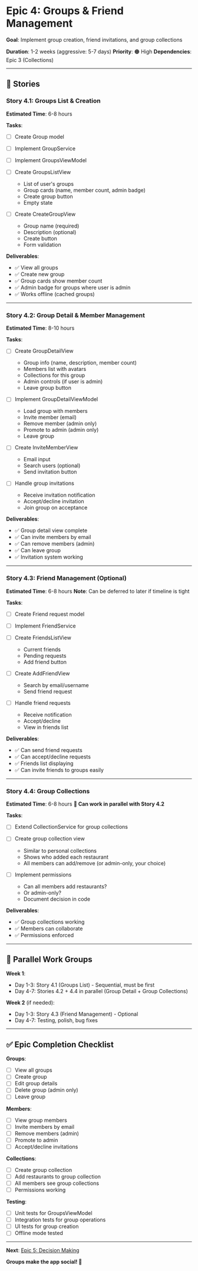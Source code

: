 # Epic 4: Groups & Friend Management

**Goal**: Implement group creation, friend invitations, and group collections

**Duration**: 1-2 weeks (aggressive: 5-7 days)
**Priority**: 🟠 High
**Dependencies**: Epic 3 (Collections)

---

## 📖 Stories

### Story 4.1: Groups List & Creation

**Estimated Time**: 6-8 hours

**Tasks**:

- [ ] Create Group model
- [ ] Implement GroupService
- [ ] Implement GroupsViewModel
- [ ] Create GroupsListView

  - List of user's groups
  - Group cards (name, member count, admin badge)
  - Create group button
  - Empty state

- [ ] Create CreateGroupView
  - Group name (required)
  - Description (optional)
  - Create button
  - Form validation

**Deliverables**:

- ✅ View all groups
- ✅ Create new group
- ✅ Group cards show member count
- ✅ Admin badge for groups where user is admin
- ✅ Works offline (cached groups)

---

### Story 4.2: Group Detail & Member Management

**Estimated Time**: 8-10 hours

**Tasks**:

- [ ] Create GroupDetailView

  - Group info (name, description, member count)
  - Members list with avatars
  - Collections for this group
  - Admin controls (if user is admin)
  - Leave group button

- [ ] Implement GroupDetailViewModel

  - Load group with members
  - Invite member (email)
  - Remove member (admin only)
  - Promote to admin (admin only)
  - Leave group

- [ ] Create InviteMemberView

  - Email input
  - Search users (optional)
  - Send invitation button

- [ ] Handle group invitations
  - Receive invitation notification
  - Accept/decline invitation
  - Join group on acceptance

**Deliverables**:

- ✅ Group detail view complete
- ✅ Can invite members by email
- ✅ Can remove members (admin)
- ✅ Can leave group
- ✅ Invitation system working

---

### Story 4.3: Friend Management (Optional)

**Estimated Time**: 6-8 hours
**Note**: Can be deferred to later if timeline is tight

**Tasks**:

- [ ] Create Friend request model
- [ ] Implement FriendService
- [ ] Create FriendsListView

  - Current friends
  - Pending requests
  - Add friend button

- [ ] Create AddFriendView

  - Search by email/username
  - Send friend request

- [ ] Handle friend requests
  - Receive notification
  - Accept/decline
  - View in friends list

**Deliverables**:

- ✅ Can send friend requests
- ✅ Can accept/decline requests
- ✅ Friends list displaying
- ✅ Can invite friends to groups easily

---

### Story 4.4: Group Collections

**Estimated Time**: 6-8 hours
**🔄 Can work in parallel with Story 4.2**

**Tasks**:

- [ ] Extend CollectionService for group collections
- [ ] Create group collection view

  - Similar to personal collections
  - Shows who added each restaurant
  - All members can add/remove (or admin-only, your choice)

- [ ] Implement permissions
  - Can all members add restaurants?
  - Or admin-only?
  - Document decision in code

**Deliverables**:

- ✅ Group collections working
- ✅ Members can collaborate
- ✅ Permissions enforced

---

## 🔄 Parallel Work Groups

**Week 1**:

- Day 1-3: Story 4.1 (Groups List) - Sequential, must be first
- Day 4-7: Stories 4.2 + 4.4 in parallel (Group Detail + Group Collections)

**Week 2** (if needed):

- Day 1-3: Story 4.3 (Friend Management) - Optional
- Day 4-7: Testing, polish, bug fixes

---

## ✅ Epic Completion Checklist

**Groups**:

- [ ] View all groups
- [ ] Create group
- [ ] Edit group details
- [ ] Delete group (admin only)
- [ ] Leave group

**Members**:

- [ ] View group members
- [ ] Invite members by email
- [ ] Remove members (admin)
- [ ] Promote to admin
- [ ] Accept/decline invitations

**Collections**:

- [ ] Create group collection
- [ ] Add restaurants to group collection
- [ ] All members see group collections
- [ ] Permissions working

**Testing**:

- [ ] Unit tests for GroupsViewModel
- [ ] Integration tests for group operations
- [ ] UI tests for group creation
- [ ] Offline mode tested

---

**Next**: [Epic 5: Decision Making](./epic-05-decisions.md)

**Groups make the app social! 👥**
